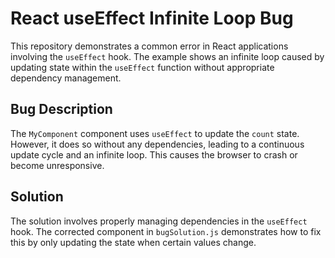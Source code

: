 # React useEffect Infinite Loop Bug

This repository demonstrates a common error in React applications involving the `useEffect` hook.  The example shows an infinite loop caused by updating state within the `useEffect` function without appropriate dependency management.

## Bug Description

The `MyComponent` component uses `useEffect` to update the `count` state. However, it does so without any dependencies, leading to a continuous update cycle and an infinite loop. This causes the browser to crash or become unresponsive.

## Solution

The solution involves properly managing dependencies in the `useEffect` hook.  The corrected component in `bugSolution.js` demonstrates how to fix this by only updating the state when certain values change.